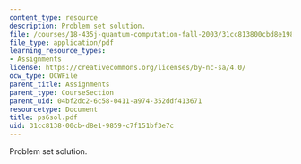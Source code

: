 ```yaml
---
content_type: resource
description: Problem set solution.
file: /courses/18-435j-quantum-computation-fall-2003/31cc813800cbd8e19859c7f151bf3e7c_ps6sol.pdf
file_type: application/pdf
learning_resource_types:
- Assignments
license: https://creativecommons.org/licenses/by-nc-sa/4.0/
ocw_type: OCWFile
parent_title: Assignments
parent_type: CourseSection
parent_uid: 04bf2dc2-6c58-0411-a974-352ddf413671
resourcetype: Document
title: ps6sol.pdf
uid: 31cc8138-00cb-d8e1-9859-c7f151bf3e7c
---
```

Problem set solution.